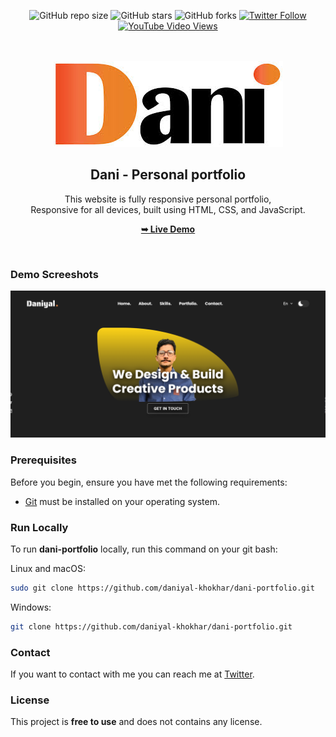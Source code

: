 <div align="center">
  
  ![GitHub repo size](https://img.shields.io/github/repo-size/daniyal-khokhar/dani-portfolio)
  ![GitHub stars](https://img.shields.io/github/stars/daniyal-khokhar/dani-portfolio?style=social)
  ![GitHub forks](https://img.shields.io/github/forks/daniyal-khokhar/dani-portfolio?style=social)
[![Twitter Follow](https://img.shields.io/twitter/follow/daniyal-khokhar_?style=social)](https://twitter.com/intent/follow?screen_name=daniyal-khokhar_)
  [![YouTube Video Views](https://img.shields.io/youtube/views/DdlVKS7MROY?style=social)](https://youtu.be/DdlVKS7MROY)

  <br />
  <br />
  <img src="./readme-images/projectlogo" />

  <h2 align="center">Dani - Personal portfolio</h2>

  This website is fully responsive personal portfolio, <br />Responsive for all devices, built using HTML, CSS, and JavaScript.

  <a href="https://daniyal-khokhar.github.io/dani-portfolio-/"><strong>➥ Live Demo</strong></a>

</div>

<br />

### Demo Screeshots

![Dani Portfolio Desktop Demo](./readme-images/desktop.png "Desktop Demo")

### Prerequisites

Before you begin, ensure you have met the following requirements:

* [Git](https://git-scm.com/downloads "Download Git") must be installed on your operating system.

### Run Locally

To run **dani-portfolio** locally, run this command on your git bash:

Linux and macOS:

```bash
sudo git clone https://github.com/daniyal-khokhar/dani-portfolio.git
```

Windows:

```bash
git clone https://github.com/daniyal-khokhar/dani-portfolio.git
```

### Contact

If you want to contact with me you can reach me at [Twitter](https://www.twitter.com/daniyal-khokhar).

### License

This project is **free to use** and does not contains any license.
